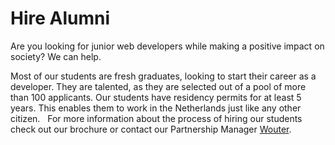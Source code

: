 # Hire Alumni

Are you looking for junior web developers while making a positive impact on society? We can help.

Most of our students are fresh graduates, looking to start their career as a developer. They are talented, as they are selected out of a pool of more than 100 applicants. Our students have residency permits for at least 5 years. This enables them to work in the Netherlands just like any other citizen. 
 
For more information about the process of hiring our students check out our brochure or contact our Partnership Manager <span class="underline"><a href="mailto:wouter@hackyourfuture.net">Wouter</a></span>. 